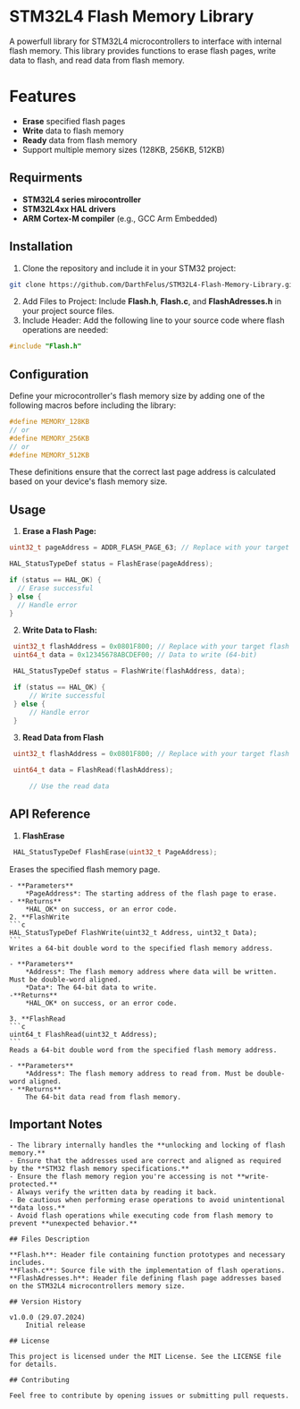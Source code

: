 # STM32L4 Flash Memory Library
 A powerfull library for STM32L4 microcontrollers to interface with internal flash memory. This library provides functions to erase flash pages, write data to flash, and read data from flash memory.
 
 # Features
 
 - **Erase** specified flash pages
 - **Write** data to flash memory
 - **Ready** data from flash memory
 - Support multiple memory sizes (128KB, 256KB, 512KB)
 
 
  ## Requirments
  
  - **STM32L4 series mirocontroller**
  - **STM32L4xx HAL drivers**
  - **ARM Cortex-M compiler** (e.g., GCC Arm Embedded)

  ## Installation

   1. Clone the repository and include it in your STM32 project:

   ```bash
   git clone https://github.com/DarthFelus/STM32L4-Flash-Memory-Library.git
   ```
   2. Add Files to Project: Include **Flash.h**, **Flash.c**, and **FlashAdresses.h** in your project source files.
   3. Include Header: Add the following line to your source code where flash operations are needed:
   ```c 
   #include "Flash.h"
   ```
   
   ## Configuration
   Define your microcontroller's flash memory size by adding one of the following macros before including the library:
   
   ```c 
   #define MEMORY_128KB
   // or
   #define MEMORY_256KB
   // or
   #define MEMORY_512KB
   ```
   These definitions ensure that the correct last page address is calculated based on your device's flash memory size.
   
   ## Usage
   
   1. **Erase a Flash Page:**
   ```c 
   uint32_t pageAddress = ADDR_FLASH_PAGE_63; // Replace with your target page address

   HAL_StatusTypeDef status = FlashErase(pageAddress);

   if (status == HAL_OK) {
     // Erase successful
   } else {
     // Handle error
   }
   ```
   2. **Write Data to Flash:**
   ```c 
	uint32_t flashAddress = 0x0801F800; // Replace with your target flash address
	uint64_t data = 0x12345678ABCDEF00; // Data to write (64-bit)

	HAL_StatusTypeDef status = FlashWrite(flashAddress, data);

	if (status == HAL_OK) {
		// Write successful
	} else {
		// Handle error
	}
   ```
   
   3. **Read Data from Flash**
   ```c 
	uint32_t flashAddress = 0x0801F800; // Replace with your target flash address

	uint64_t data = FlashRead(flashAddress);

		// Use the read data
   ```   
   
   ## API Reference
   
   1. **FlashErase**
   ```c 
	HAL_StatusTypeDef FlashErase(uint32_t PageAddress);
   ```
   Erases the specified flash memory page.

    - **Parameters**
        *PageAddress*: The starting address of the flash page to erase.
    - **Returns**
        *HAL_OK* on success, or an error code.
	2. **FlashWrite
	```c 
	HAL_StatusTypeDef FlashWrite(uint32_t Address, uint32_t Data);
    ```
    Writes a 64-bit double word to the specified flash memory address.
	
	- **Parameters**
		*Address*: The flash memory address where data will be written. Must be double-word aligned.
		*Data*: The 64-bit data to write.
    -**Returns**
		*HAL_OK* on success, or an error code.
		
	3. **FlashRead
	```c 
	uint64_t FlashRead(uint32_t Address);
    ```	
    Reads a 64-bit double word from the specified flash memory address.
	
	- **Parameters**
		*Address*: The flash memory address to read from. Must be double-word aligned.
	- **Returns**
		The 64-bit data read from flash memory.
		
   ## Important Notes
	- The library internally handles the **unlocking and locking of flash memory.**
    - Ensure that the addresses used are correct and aligned as required by the **STM32 flash memory specifications.**
    - Ensure the flash memory region you're accessing is not **write-protected.**
    - Always verify the written data by reading it back.
	- Be cautious when performing erase operations to avoid unintentional **data loss.**
    - Avoid flash operations while executing code from flash memory to prevent **unexpected behavior.**

	## Files Description

    **Flash.h**: Header file containing function prototypes and necessary includes.
    **Flash.c**: Source file with the implementation of flash operations.
    **FlashAdresses.h**: Header file defining flash page addresses based on the STM32L4 microcontrollers memory size.

	## Version History

    v1.0.0 (29.07.2024)
        Initial release

	## License

	This project is licensed under the MIT License. See the LICENSE file for details.

	## Contributing

	Feel free to contribute by opening issues or submitting pull requests.
	
	